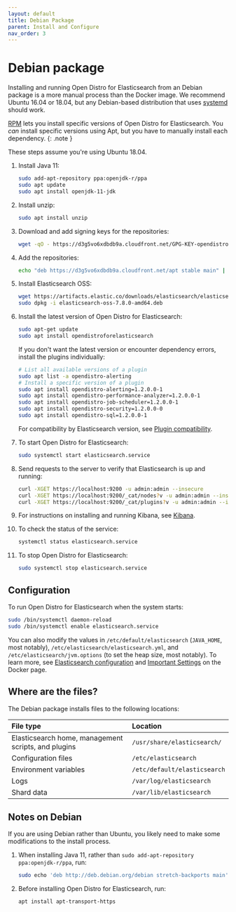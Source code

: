 ```yaml
---
layout: default
title: Debian Package
parent: Install and Configure
nav_order: 3
---
```


# Debian package

Installing and running Open Distro for Elasticsearch from an Debian package is a more manual process than the Docker image. We recommend Ubuntu 16.04 or 18.04, but any Debian-based distribution that uses [systemd](https://en.wikipedia.org/wiki/Systemd) should work.

[RPM](../rpm/) lets you install specific versions of Open Distro for Elasticsearch. You *can* install specific versions using Apt, but you have to manually install each dependency.
{: .note }

These steps assume you're using Ubuntu 18.04.

1. Install Java 11:

   ```bash
   sudo add-apt-repository ppa:openjdk-r/ppa
   sudo apt update
   sudo apt install openjdk-11-jdk
   ```

1. Install unzip:

   ```bash
   sudo apt install unzip
   ```

1. Download and add signing keys for the repositories:

   ```bash
   wget -qO - https://d3g5vo6xdbdb9a.cloudfront.net/GPG-KEY-opendistroforelasticsearch | sudo apt-key add -
   ```

1. Add the repositories:

   ```bash
   echo "deb https://d3g5vo6xdbdb9a.cloudfront.net/apt stable main" | sudo tee -a   /etc/apt/sources.list.d/opendistroforelasticsearch.list
   ```

1. Install Elasticsearch OSS:

   ```bash
   wget https://artifacts.elastic.co/downloads/elasticsearch/elasticsearch-oss-7.8.0-amd64.deb
   sudo dpkg -i elasticsearch-oss-7.8.0-amd64.deb
   ```

1. Install the latest version of Open Distro for Elasticsearch:

   ```bash
   sudo apt-get update
   sudo apt install opendistroforelasticsearch
   ```

   If you don't want the latest version or encounter dependency errors, install the plugins individually:

   ```bash
   # List all available versions of a plugin
   sudo apt list -a opendistro-alerting
   # Install a specific version of a plugin
   sudo apt install opendistro-alerting=1.2.0.0-1
   sudo apt install opendistro-performance-analyzer=1.2.0.0-1
   sudo apt install opendistro-job-scheduler=1.2.0.0-1
   sudo apt install opendistro-security=1.2.0.0-0
   sudo apt install opendistro-sql=1.2.0.0-1
   ```

   For compatibility by Elasticsearch version, see [Plugin compatibility](../plugins/#plugin-compatibility).

1. To start Open Distro for Elasticsearch:

   ```bash
   sudo systemctl start elasticsearch.service
   ```

1. Send requests to the server to verify that Elasticsearch is up and running:

   ```bash
   curl -XGET https://localhost:9200 -u admin:admin --insecure
   curl -XGET https://localhost:9200/_cat/nodes?v -u admin:admin --insecure
   curl -XGET https://localhost:9200/_cat/plugins?v -u admin:admin --insecure
   ```

1. For instructions on installing and running Kibana, see [Kibana](../../kibana/).

1. To check the status of the service:

   ```bash
   systemctl status elasticsearch.service
   ```

1. To stop Open Distro for Elasticsearch:

   ```bash
   sudo systemctl stop elasticsearch.service
   ```


## Configuration

To run Open Distro for Elasticsearch when the system starts:

```bash
sudo /bin/systemctl daemon-reload
sudo /bin/systemctl enable elasticsearch.service
```

You can also modify the values in `/etc/default/elasticsearch` (`JAVA_HOME`, most notably), `/etc/elasticsearch/elasticsearch.yml`, and `/etc/elasticsearch/jvm.options` (to set the heap size, most notably). To learn more, see [Elasticsearch configuration](../../elasticsearch/configuration/) and [Important Settings](../docker#important-settings) on the Docker page.


## Where are the files?

The Debian package installs files to the following locations:

File type | Location
:--- | :---
Elasticsearch home, management scripts, and plugins | `/usr/share/elasticsearch/`
Configuration files | `/etc/elasticsearch`
Environment variables | `/etc/default/elasticsearch`
Logs | `/var/log/elasticsearch`
Shard data | `/var/lib/elasticsearch`


## Notes on Debian

If you are using Debian rather than Ubuntu, you likely need to make some modifications to the install process.

1. When installing Java 11, rather than `sudo add-apt-repository ppa:openjdk-r/ppa`, run:

   ```bash
   sudo echo 'deb http://deb.debian.org/debian stretch-backports main' > /etc/apt/sources.list.d/backports.list
   ```

1. Before installing Open Distro for Elasticsearch, run:

   ```bash
   apt install apt-transport-https
   ```
